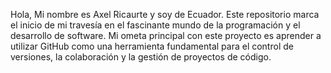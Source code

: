 Hola,
Mi nombre es Axel Ricaurte y soy de Ecuador. Este repositorio marca el inicio 
de mi travesía en el fascinante mundo de la programación y el desarrollo de software. 
Mi ometa principal con este proyecto es aprender a utilizar GitHub como una herramienta 
fundamental para el control de versiones, la colaboración y la gestión de proyectos de código.

<!---
Axfe20/Axfe20 is a ✨ special ✨ repository because its `README.md` (this file) appears on your GitHub profile.
You can click the Preview link to take a look at your changes.
--->
